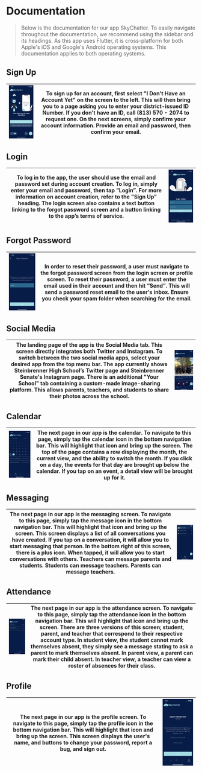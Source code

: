 # Documentation

> Below is the documentation for our app SkyChatter. To easily navigate throughout the documentation, we recommend using the sidebar and its headings. As this app uses Flutter, it is cross-platform for both Apple's iOS and Google's Android operating systems. This documentation applies to both operating systems.

## Sign Up

| ![Pick Login Screen](images/pick_login_screen.jpeg "size=1000") | To sign up for an account, first select "I Don't Have an Account Yet" on the screen to the left. This will then bring you to a page asking you to enter your district-issued ID Number. If you don't have an ID, call (813) 570 - 2074 to request one. On the next screens, simply confirm your account information. Provide an email and password, then confirm your email. |
| --------------------------------------------------------------- | ---------------------------------------------------------------------------------------------------------------------------------------------------------------------------------------------------------------------------------------------------------------------------------------------------------------------------------------------------------------------------- |

## Login

| To log in to the app, the user should use the email and password set during account creation. To log in, simply enter your email and password, then tap “Login”. For more information on account creation, refer to the "Sign Up" heading. The login screen also contains a text button linking to the forgot password screen and a button linking to the app’s terms of service. | ![Login Screen](images/login_screen.jpeg ":size=1000") |
| --------------------------------------------------------------------------------------------------------------------------------------------------------------------------------------------------------------------------------------------------------------------------------------------------------------------------------------------------------------------------------- | ------------------------------------------------------ |

## Forgot Password

| ![Forgot Password Screen](images/forgot_password_screen.jpeg ":size=1000") | In order to reset their password, a user must navigate to the forgot password screen from the login screen or profile screen. To reset their password, a user must enter the email used in their account and then hit “Send”. This will send a password reset email to the user's inbox. Ensure you check your spam folder when searching for the email. |
| -------------------------------------------------------------------------- | -------------------------------------------------------------------------------------------------------------------------------------------------------------------------------------------------------------------------------------------------------------------------------------------------------------------------------------------------------- |

## Social Media

| The landing page of the app is the Social Media tab. This screen directly integrates both Twitter and Instagram. To switch between the two social media apps, select your desired app from the top menu bar. The app currently shows Steinbrenner High School’s Twitter page and Steinbrenner Senate's Instagram page. There is an additional "Your School" tab containing a custom-made image-sharing platform. This allows parents, teachers, and students to share their photos across the school. | ![Social Media Screen](images/social_media_screen.jpeg ":size=1000") |
| ----------------------------------------------------------------------------------------------------------------------------------------------------------------------------------------------------------------------------------------------------------------------------------------------------------------------------------------------------------------------------------------------------------------------------------------------------------------------------------------------------- | -------------------------------------------------------------------- |

## Calendar

| ![Calendar Screen](images/calendar_screen.jpeg ":size=1000") | The next page in our app is the calendar. To navigate to this page, simply tap the calendar icon in the bottom navigation bar. This will highlight that icon and bring up the screen. The top of the page contains a row displaying the month, the current view, and the ability to switch the month. If you click on a day, the events for that day are brought up below the calendar. If you tap on an event, a detail view will be brought up for it. |
| ------------------------------------------------------------ | -------------------------------------------------------------------------------------------------------------------------------------------------------------------------------------------------------------------------------------------------------------------------------------------------------------------------------------------------------------------------------------------------------------------------------------------------------- |

## Messaging

| The next page in our app is the messaging screen. To navigate to this page, simply tap the message icon in the bottom navigation bar. This will highlight that icon and bring up the screen. This screen displays a list of all conversations you have created. If you tap on a conversation, it will allow you to start messaging that person. In the bottom right of this screen, there is a plus icon. When tapped, it will allow you to start conversations with others. Teachers can message parents and students. Students can message teachers. Parents can message teachers. | ![Calendar Screen](images/messaging_screen.jpeg ":size=1000") |
| ------------------------------------------------------------------------------------------------------------------------------------------------------------------------------------------------------------------------------------------------------------------------------------------------------------------------------------------------------------------------------------------------------------------------------------------------------------------------------------------------------------------------------------------------------------------------------------ | ------------------------------------------------------------- |

## Attendance

| ![Attendance Screen](images/attendance_screen.jpeg ":size=1000") | The next page in our app is the attendance screen. To navigate to this page, simply tap the attendance icon in the bottom navigation bar. This will highlight that icon and bring up the screen. There are three versions of this screen; student, parent, and teacher that correspond to their respective account type. In student view, the student cannot mark themselves absent, they simply see a message stating to ask a parent to mark themselves absent. In parent view, a parent can mark their child absent. In teacher view, a teacher can view a roster of absences for their class. |
| ---------------------------------------------------------------- | ------------------------------------------------------------------------------------------------------------------------------------------------------------------------------------------------------------------------------------------------------------------------------------------------------------------------------------------------------------------------------------------------------------------------------------------------------------------------------------------------------------------------------------------------------------------------------------------------- |

## Profile

| The next page in our app is the profile screen. To navigate to this page, simply tap the profile icon in the bottom navigation bar. This will highlight that icon and bring up the screen. This screen displays the user's name, and buttons to change your password, report a bug, and sign out. | ![Profile Screen](images/profile_screen.jpeg ":size=1000") |
| ------------------------------------------------------------------------------------------------------------------------------------------------------------------------------------------------------------------------------------------------------------------------------------------------- | ---------------------------------------------------------- |
